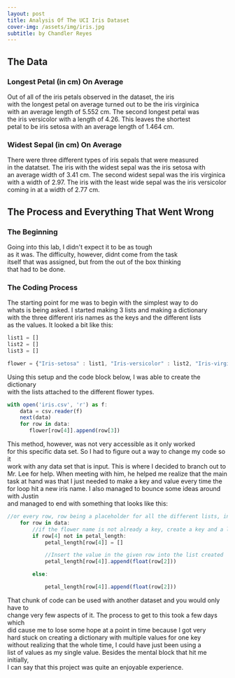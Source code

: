 ```yaml
---
layout: post
title: Analysis Of The UCI Iris Dataset
cover-img: /assets/img/iris.jpg
subtitle: by Chandler Reyes
---
```


## The Data
### Longest Petal (in cm) On Average
Out of all of the iris petals observed in the dataset, the iris   
with the longest petal on average turned out to be the iris virginica  
with an average length of 5.552 cm. The second longest petal was  
the iris versicolor with a length of 4.26. This leaves the shortest  
petal to be iris setosa with an average length of 1.464 cm.

### Widest Sepal (in cm) On Average
There were three different types of iris sepals that were measured  
in the datatset. The iris with the widest sepal was the iris setosa with  
an average width of 3.41 cm. The second widest sepal was the iris virginica  
with a width of 2.97. The iris with the least wide sepal was the iris versicolor  
coming in at a width of 2.77 cm.

## The Process and Everything That Went Wrong

### The Beginning
Going into this lab, I didn't expect it to be as tough  
as it was. The difficulty, however, didnt come from the task  
itself that was assigned, but from the out of the box thinking  
that had to be done. 

### The Coding Process
The starting point for me was to begin with the simplest way to do  
whats is being asked. I started making 3 lists and making a dictionary  
with the three different iris names as the keys and the different lists  
as the values. It looked a bit like this:  

```javascript
list1 = []
list2 = []
list3 = []

flower = {"Iris-setosa" : list1, "Iris-versicolor" : list2, "Iris-virginica" : []}
```

Using this setup and the code block below, I was able to create the dictionary  
with the lists attached to the different flower types. 
```javascript
with open('iris.csv', 'r') as f:
    data = csv.reader(f)
    next(data)
    for row in data:
       flower[row[4]].append(row[3])
```

This method, however, was not very accessible as it only worked  
for this specific data set. So I had to figure out a way to change my code so it  
work with any data set that is input. This is where I decided to branch out to  
Mr. Lee for help. When meeting with him, he helped me realize that the main  
task at hand was that I just needed to make a key and value every time the  
for loop hit a new iris name. I also managed to bounce some ideas around with Justin  
and managed to end with something that looks like this:  
```javascript
//or every row, row being a placeholder for all the different lists, in the csv file
    for row in data:
        //if the flower name is not already a key, create a key and a list the is the value for that key
        if row[4] not in petal_length: 
            petal_length[row[4]] = []

            //Insert the value in the given row into the list created
            petal_length[row[4]].append(float(row[2]))

        else:

            petal_length[row[4]].append(float(row[2]))
```
That chunk of code can be used with another dataset and you would only have to  
change very few aspects of it. The process to get to this took a few days which  
did cause me to lose some hope at a point in time because I got very  
hard stuck on creating a dictionary with multiple values for one key  
without realizing that the whole time, I could have just been using a  
list of values as my single value. Besides the mental block that hit me initially,  
I can say that this project was quite an enjoyable experience.